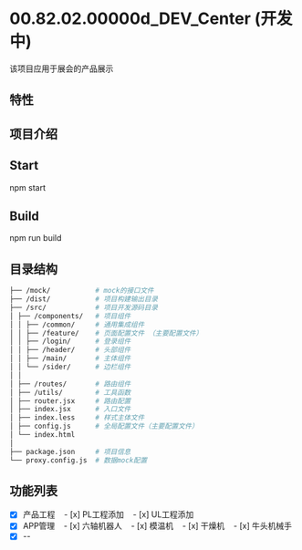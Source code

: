 # 00.82.02.00000d_DEV_Center (开发中)

该项目应用于展会的产品展示

## 特性



## 项目介绍


## Start
npm start

## Build
npm run build


## 目录结构

```bash
├── /mock/           # mock的接口文件 
├── /dist/           # 项目构建输出目录
├── /src/            # 项目开发源码目录
│ ├── /components/   # 项目组件
│ │ ├── /common/     # 通用集成组件
│ │ ├── /feature/    # 页面配置文件 （主要配置文件）
│ │ ├── /login/      # 登录组件
│ │ ├── /header/     # 头部组件
│ │ ├── /main/       # 主体组件
│ │ └── /sider/      # 边栏组件
│ │ 
│ ├── /routes/       # 路由组件
│ ├── /utils/        # 工具函数
│ ├── router.jsx     # 路由配置
│ ├── index.jsx      # 入口文件
│ ├── index.less     # 样式主体文件
│ ├── config.js      # 全局配置文件（主要配置文件）
│ └── index.html   
│   
├── package.json     # 项目信息
└── proxy.config.js  # 数据mock配置
```

## 功能列表
- [x] 产品工程
    - [x] PL工程添加
    - [x] UL工程添加
- [x] APP管理
    - [x] 六轴机器人
    - [x] 模温机
    - [x] 干燥机
    - [x] 牛头机械手
- [x] --
